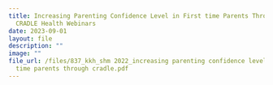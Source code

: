 ```yaml
---
title: Increasing Parenting Confidence Level in First time Parents Through
  CRADLE Health Webinars
date: 2023-09-01
layout: file
description: ""
image: ""
file_url: /files/837_kkh_shm 2022_increasing parenting confidence level in first
  time parents through cradle.pdf
---
```

